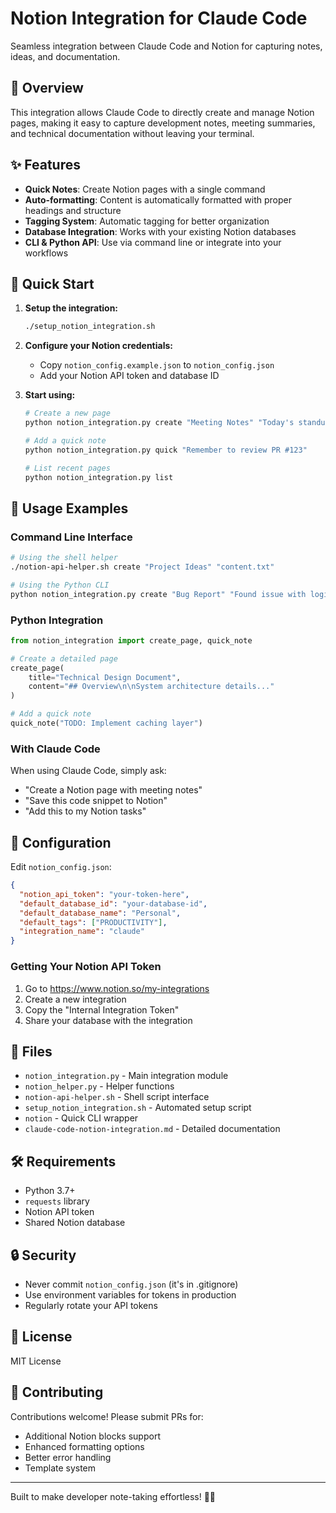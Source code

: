 # Notion Integration for Claude Code

Seamless integration between Claude Code and Notion for capturing notes, ideas, and documentation.

## 🎯 Overview

This integration allows Claude Code to directly create and manage Notion pages, making it easy to capture development notes, meeting summaries, and technical documentation without leaving your terminal.

## ✨ Features

- **Quick Notes**: Create Notion pages with a single command
- **Auto-formatting**: Content is automatically formatted with proper headings and structure
- **Tagging System**: Automatic tagging for better organization
- **Database Integration**: Works with your existing Notion databases
- **CLI & Python API**: Use via command line or integrate into your workflows

## 🚀 Quick Start

1. **Setup the integration:**
   ```bash
   ./setup_notion_integration.sh
   ```

2. **Configure your Notion credentials:**
   - Copy `notion_config.example.json` to `notion_config.json`
   - Add your Notion API token and database ID

3. **Start using:**
   ```bash
   # Create a new page
   python notion_integration.py create "Meeting Notes" "Today's standup discussion..."
   
   # Add a quick note
   python notion_integration.py quick "Remember to review PR #123"
   
   # List recent pages
   python notion_integration.py list
   ```

## 📝 Usage Examples

### Command Line Interface
```bash
# Using the shell helper
./notion-api-helper.sh create "Project Ideas" "content.txt"

# Using the Python CLI
python notion_integration.py create "Bug Report" "Found issue with login flow..."
```

### Python Integration
```python
from notion_integration import create_page, quick_note

# Create a detailed page
create_page(
    title="Technical Design Document",
    content="## Overview\n\nSystem architecture details..."
)

# Add a quick note
quick_note("TODO: Implement caching layer")
```

### With Claude Code
When using Claude Code, simply ask:
- "Create a Notion page with meeting notes"
- "Save this code snippet to Notion"
- "Add this to my Notion tasks"

## 🔧 Configuration

Edit `notion_config.json`:
```json
{
  "notion_api_token": "your-token-here",
  "default_database_id": "your-database-id",
  "default_database_name": "Personal",
  "default_tags": ["PRODUCTIVITY"],
  "integration_name": "claude"
}
```

### Getting Your Notion API Token
1. Go to https://www.notion.so/my-integrations
2. Create a new integration
3. Copy the "Internal Integration Token"
4. Share your database with the integration

## 📁 Files

- `notion_integration.py` - Main integration module
- `notion_helper.py` - Helper functions
- `notion-api-helper.sh` - Shell script interface
- `setup_notion_integration.sh` - Automated setup script
- `notion` - Quick CLI wrapper
- `claude-code-notion-integration.md` - Detailed documentation

## 🛠️ Requirements

- Python 3.7+
- `requests` library
- Notion API token
- Shared Notion database

## 🔒 Security

- Never commit `notion_config.json` (it's in .gitignore)
- Use environment variables for tokens in production
- Regularly rotate your API tokens

## 📄 License

MIT License

## 🤝 Contributing

Contributions welcome! Please submit PRs for:
- Additional Notion blocks support
- Enhanced formatting options
- Better error handling
- Template system

---

Built to make developer note-taking effortless! 📝✨